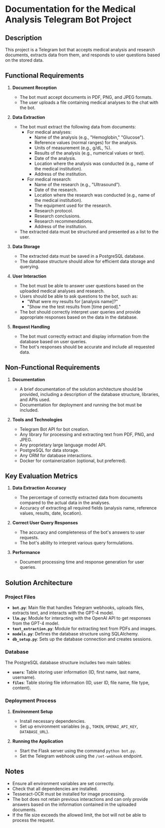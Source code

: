 # Documentation for the Medical Analysis Telegram Bot Project

## Description

This project is a Telegram bot that accepts medical analysis and research documents, extracts data from them, and responds to user questions based on the stored data.

## Functional Requirements

1. **Document Reception**
   - The bot must accept documents in PDF, PNG, and JPEG formats.
   - The user uploads a file containing medical analyses to the chat with the bot.

2. **Data Extraction**
   - The bot must extract the following data from documents:
     - For medical analyses:
       - Name of the analysis (e.g., "Hemoglobin," "Glucose").
       - Reference values (normal ranges) for the analysis.
       - Units of measurement (e.g., g/dL, %).
       - Results of the analysis (e.g., numerical values or text).
       - Date of the analysis.
       - Location where the analysis was conducted (e.g., name of the medical institution).
       - Address of the institution.
     - For medical research:
       - Name of the research (e.g., "Ultrasound").
       - Date of the research.
       - Location where the research was conducted (e.g., name of the medical institution).
       - The equipment used for the research.
       - Research protocol.
       - Research conclusions.
       - Research recommendations.
       - Address of the institution.
   - The extracted data must be structured and presented as a list to the user.

3. **Data Storage**
   - The extracted data must be saved in a PostgreSQL database.
   - The database structure should allow for efficient data storage and querying.

4. **User Interaction**
   - The bot must be able to answer user questions based on the uploaded medical analyses and research.
   - Users should be able to ask questions to the bot, such as:
     - "What were my results for [analysis name]?"
     - "Show me the test results from [time period]."
   - The bot should correctly interpret user queries and provide appropriate responses based on the data in the database.

5. **Request Handling**
   - The bot must correctly extract and display information from the database based on user queries.
   - The bot's responses should be accurate and include all requested data.

## Non-Functional Requirements

1. **Documentation**
   - A brief documentation of the solution architecture should be provided, including a description of the database structure, libraries, and APIs used.
   - Documentation for deployment and running the bot must be included.

2. **Tools and Technologies**
   - Telegram Bot API for bot creation.
   - Any library for processing and extracting text from PDF, PNG, and JPEG.
   - Any proprietary large language model API.
   - PostgreSQL for data storage.
   - Any ORM for database interactions.
   - Docker for containerization (optional, but preferred).

## Key Evaluation Metrics

1. **Data Extraction Accuracy**
   - The percentage of correctly extracted data from documents compared to the actual data in the analyses.
   - Accuracy of extracting all required fields (analysis name, reference values, results, date, location).

2. **Correct User Query Responses**
   - The accuracy and completeness of the bot's answers to user requests.
   - The bot's ability to interpret various query formulations.

3. **Performance**
   - Document processing time and response generation for user queries.

## Solution Architecture

### Project Files

- **`bot.py`**: Main file that handles Telegram webhooks, uploads files, extracts text, and interacts with the GPT-4 model.
- **`llm.py`**: Module for interacting with the OpenAI API to get responses from the GPT-4 model.
- **`text_extraction.py`**: Module for extracting text from PDFs and images.
- **`models.py`**: Defines the database structure using SQLAlchemy.
- **`db_setup.py`**: Sets up the database connection and creates sessions.

### Database

The PostgreSQL database structure includes two main tables:

- **`users`**: Table storing user information (ID, first name, last name, username).
- **`files`**: Table storing file information (ID, user ID, file name, file type, content).

### Deployment Process

1. **Environment Setup**
   - Install necessary dependencies.
   - Set up environment variables (e.g., `TOKEN`, `OPENAI_API_KEY`, `DATABASE_URL`).

2. **Running the Application**
   - Start the Flask server using the command `python bot.py`.
   - Set the Telegram webhook using the `/set-webhook` endpoint.

## Notes

- Ensure all environment variables are set correctly.
- Check that all dependencies are installed.
- Tesseract-OCR must be installed for image processing.
- The bot does not retain previous interactions and can only provide answers based on the information contained in the uploaded documents.
- If the file size exceeds the allowed limit, the bot will not be able to process the request.
